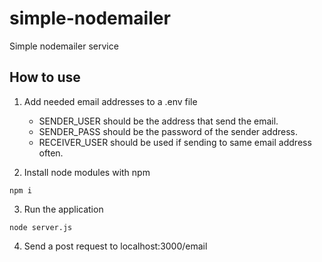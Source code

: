 # simple-nodemailer
Simple nodemailer service

## How to use
1. Add needed email addresses to a .env file
   * SENDER_USER should be the address that send the email.
   * SENDER_PASS should be the password of the sender address.
   * RECEIVER_USER should be used if sending to same email address often.

2. Install node modules with npm
```
npm i
```

3. Run the application
```
node server.js
```

4. Send a post request to localhost:3000/email